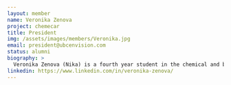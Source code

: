 ```yaml
---
layout: member
name: Veronika Zenova
project: chemecar
title: President
img: /assets/images/members/Veronika.jpg
email: president@ubcenvision.com
status: alumni
biography: >
  Veronika Zenova (Nika) is a fourth year student in the chemical and biological engineering program at UBC. She is President of the UBC AIChE chapter and former Co-Captain of the Chem-E-Car design team. She hopes to engage UBC Chemical and Biological Engineering students through industry networking, projects, and events. Nika has also volunteered at Michael Smith Laboratories, the Engineering Undergraduate Society, and has completed  co-op terms at Miru Smart Technologies and Tersa Earth Innovations. In her free time, Nika can be found outside, taking care of plants or eating fruit.
linkedin: https://www.linkedin.com/in/veronika-zenova/
---
```

